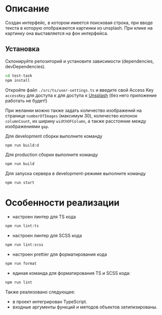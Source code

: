 # Описание

Создан интерфейс, в котором имеется поисковая строка, при вводе текста в которую отображаются картинки из unsplash. При клике на картинку она выставляется на фон интерфейса.

## Установка

Склонируйте репозиторий и установите зависимости (dependencies, devDependencies).

```sh
cd test-task
npm install
```

Откройте файл `./src/ts/user-settings.ts` и введите свой Access Key `accessKey` для доступа к для доступа к [Unsplash](https://unsplash.com/developers) (без него приложение работать не будет!)

При желании можно также задать количество изображений на странице `numberOfImages` (максимум 30), количество колонок `columnCount`, их ширину `widthOFColumn`, а также расстояние между изображениями `gap`.

Для development сборки выполните команду

```sh
npm run build:d
```

Для production сборки выполните команду

```sh
npm run build
```

Для запуска сервера в development-режиме выполните команду

```sh
npm run start
```

# Особенности реализации

- настроен линтер для TS кода

```sh
npm run lint:ts
```

- настроен линтер для SCSS кода

```sh
npm run lint:scss
```

- настроен prettier для форматирования кода

```sh
npm run format
```

- единая команда для форматирования TS и SCSS кода:

```sh
npm run lint
```

Также реализовано следующее:

- в проект интегрирован TypeScript.
- входные аргументы функций и методов объектов затипизированы.
